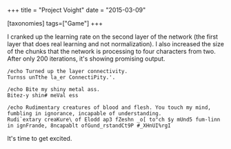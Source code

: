 +++
title = "Project Voight"
date = "2015-03-09"

[taxonomies]
tags=["Game"]
+++

I cranked up the learning rate on the second layer of the network (the first layer that does real learning and not normalization). I also increased the size of the chunks that the network is processing to four characters from two. After only 200 iterations, it's showing promising output.

```
/echo Turned up the layer connectivity.
Turnss unTthe la_er ConnectiPity.'.

/echo Bite my shiny metal ass.
Bitez-y shin# meVal ess

/echo Rudimentary creatures of blood and flesh. You touch my mind, fumbling in ignorance, incapable of understanding.
Rudi`extary creaKure\ of Elodd ap3 fZeshn _o[ to"ch $y mUnd5 fum-linn in ignFrande, 8ncapablt ofGund_rstandCt9P #_XHnUI%rgI
```

It's time to get excited.
